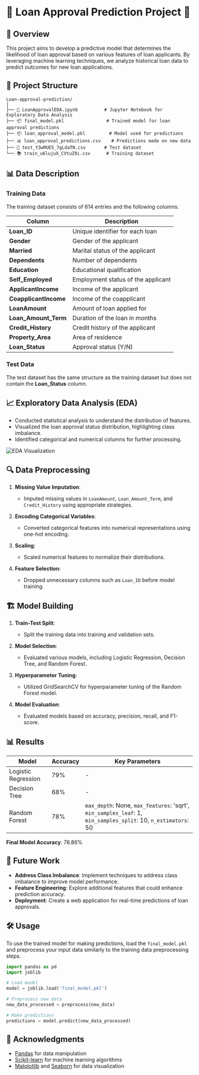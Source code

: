 









# 🌟 Loan Approval Prediction Project 🌟

## 📖 Overview

This project aims to develop a predictive model that determines the likelihood of loan approval based on various features of loan applicants. By leveraging machine learning techniques, we analyze historical loan data to predict outcomes for new loan applications.


## 📁 Project Structure

```plaintext
Loan-approval-prediction/
│
├── 📓 LoanApprovalEDA.ipynb          # Jupyter Notebook for Exploratory Data Analysis
├── 📦 final_model.pkl                # Trained model for loan approval predictions
├── 📦 loan_approval_model.pkl         # Model used for predictions
├── 📊 loan_approval_predictions.csv    # Predictions made on new data
├── 🧪 test_Y3wMUE5_7gLdaTN.csv       # Test dataset
└── 📚 train_u6lujuX_CVtuZ9i.csv      # Training dataset
```


## 📊 Data Description

### Training Data
The training dataset consists of 614 entries and the following columns:

| **Column**              | **Description**                                           |
|------------------------|-----------------------------------------------------------|
| **Loan_ID**            | Unique identifier for each loan                           |
| **Gender**             | Gender of the applicant                                   |
| **Married**            | Marital status of the applicant                           |
| **Dependents**         | Number of dependents                                      |
| **Education**          | Educational qualification                                 |
| **Self_Employed**      | Employment status of the applicant                        |
| **ApplicantIncome**     | Income of the applicant                                   |
| **CoapplicantIncome**   | Income of the coapplicant                                |
| **LoanAmount**         | Amount of loan applied for                                |
| **Loan_Amount_Term**   | Duration of the loan in months                           |
| **Credit_History**     | Credit history of the applicant                           |
| **Property_Area**      | Area of residence                                        |
| **Loan_Status**        | Approval status (Y/N)                                   |

### Test Data
The test dataset has the same structure as the training dataset but does not contain the **Loan_Status** column.

## 📈 Exploratory Data Analysis (EDA)

- Conducted statistical analysis to understand the distribution of features.
- Visualized the loan approval status distribution, highlighting class imbalance.
- Identified categorical and numerical columns for further processing.

![EDA Visualization](path/to/eda_visualization.png)

## 🔍 Data Preprocessing

1. **Missing Value Imputation**:
   - Imputed missing values in `LoanAmount`, `Loan_Amount_Term`, and `Credit_History` using appropriate strategies.

2. **Encoding Categorical Variables**:
   - Converted categorical features into numerical representations using one-hot encoding.

3. **Scaling**:
   - Scaled numerical features to normalize their distributions.

4. **Feature Selection**:
   - Dropped unnecessary columns such as `Loan_ID` before model training.

## 🏗️ Model Building

1. **Train-Test Split**: 
   - Split the training data into training and validation sets.

2. **Model Selection**: 
   - Evaluated various models, including Logistic Regression, Decision Tree, and Random Forest.

3. **Hyperparameter Tuning**:
   - Utilized GridSearchCV for hyperparameter tuning of the Random Forest model.

4. **Model Evaluation**:
   - Evaluated models based on accuracy, precision, recall, and F1-score.

## 📊 Results

| **Model**            | **Accuracy**  | **Key Parameters**                                       |
|---------------------|---------------|----------------------------------------------------------|
| Logistic Regression  | 79%           | -                                                        |
| Decision Tree        | 68%           | -                                                        |
| Random Forest        | 78%           | `max_depth`: None, `max_features`: 'sqrt', `min_samples_leaf`: 1, `min_samples_split`: 10, `n_estimators`: 50 |

**Final Model Accuracy**: 78.86%

## 🚀 Future Work

- **Address Class Imbalance**: Implement techniques to address class imbalance to improve model performance.
- **Feature Engineering**: Explore additional features that could enhance prediction accuracy.
- **Deployment**: Create a web application for real-time predictions of loan approvals.

## 🛠️ Usage

To use the trained model for making predictions, load the `final_model.pkl` and preprocess your input data similarly to the training data preprocessing steps.

```python
import pandas as pd
import joblib

# Load model
model = joblib.load('final_model.pkl')

# Preprocess new data
new_data_processed = preprocess(new_data)

# Make predictions
predictions = model.predict(new_data_processed)
```

## 📝 Acknowledgments

- [Pandas](https://pandas.pydata.org/) for data manipulation
- [Scikit-learn](https://scikit-learn.org/stable/) for machine learning algorithms
- [Matplotlib](https://matplotlib.org/) and [Seaborn](https://seaborn.pydata.org/) for data visualization


